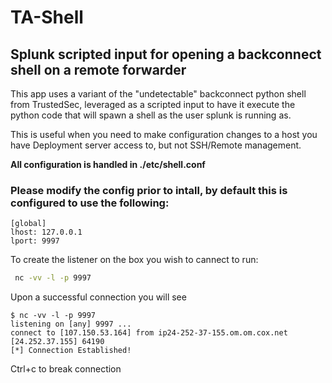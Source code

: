 # TA-Shell
## Splunk scripted input for opening a backconnect shell on a remote forwarder

This app uses a variant of the "undetectable" backconnect python shell from TrustedSec,
leveraged as a scripted input to have it execute the python code that will spawn a shell as the user splunk is running as.

This is useful when you need to make configuration changes to a host you have Deployment server access to, but not SSH/Remote management.

**All configuration is handled in ./etc/shell.conf**


### Please modify the config prior to intall, by default this is configured to use the following:


    [global]
    lhost: 127.0.0.1
    lport: 9997

To create the listener on the box you wish to cannect to run:
```bash
 nc -vv -l -p 9997
 ```
 
 Upon a successful connection you will see
 ```
 $ nc -vv -l -p 9997
listening on [any] 9997 ...
connect to [107.150.53.164] from ip24-252-37-155.om.om.cox.net [24.252.37.155] 64190
[*] Connection Established!
```
Ctrl+c to break connection

